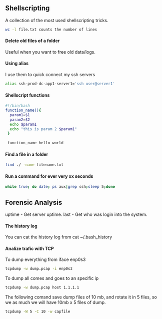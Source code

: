 ## Shellscripting
A collection of the most used shellscripting tricks.

```bash
wc -l file.txt counts the number of lines
```

#### Delete old files of a folder
Useful when you want to free old data/logs.

#### Using alias 
I use them to quick connect my ssh servers
```bash
alias ssh-prod-dc-app1-server1='ssh user@server1'
```

#### Shellscript functions
```bash
#!/bin/bash
function_name(){
  param1=$1
  param2=$2
  echo $param1
  echo "this is param 2 $param1"
 }
 
 function_name hello world
```

#### Find a file in a folder
```bash
find ./ -name filename.txt
```

#### Run a command for ever very xx seconds
```bash
while true; do date; ps aux|grep ssh;sleep 5;done
```

## Forensic Analysis
uptime - Get server uptime.
last - Get who was login into the system.

#### The history log
You can cat the history log from cat ~/.bash_history


#### Analize trafic with TCP 

To dump everything from iface enp0s3
```bash
tcpdump -w dump.pcap -i enp0s3
```

To dump all comes and goes to an specific ip
```bash
tcpdump -w dump.pcap host 1.1.1.1
```

The following comand save dump files of 10 mb, and rotate it in 5 files, so we as much we will have 10mb x 5 files of dump.
```bash
tcpdump -W 5 -C 10 -w capfile
```





